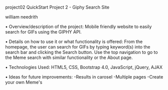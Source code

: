 project02
QuickStart Project 2 - Giphy Search Site

william needrith

• Overview/description of the project: Mobile friendly website to easily search for GIFs using the GIPHY API.

• Details on how to use it or what functionality is offered: From the homepage, the user can search for GIFs by typing keyword(s) into the search bar and clicking the Search button. Use the top navigation to go to the Meme search with similar functionality or the About page.

• Technologies Used: HTML5, CSS, Bootstrap 4.0, JavaScript, jQuery, AJAX

• Ideas for future improvements:
  -Results in carosel 
  -Multiple pages 
  -Create your own Meme's